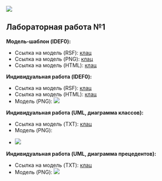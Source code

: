 ![](https://78.media.tumblr.com/0571b840545e623ef455448f024be550/tumblr_pf24ziPkjR1rpcmy2o1_400.jpg)

## Лабораторная работа №1

**Модель-шаблон (IDEF0):**
* Ссылка на модель (RSF): [клац](https://github.com/ndkator/ndkator.github.io/blob/master/Model.rsf)
* Ссылка на модель (PNG): [клац](https://github.com/ndkator/ndkator.github.io/blob/master/Model.png)
* Ссылка на модель (HTML): [клац](https://ndkator.github.io/Home1.html)

**Индивидуальная работа (IDEF0):**
* Ссылка на модель (RSF): [клац](https://github.com/ndkator/ndkator.github.io/blob/master/Auth.rsf)
* Ссылка на модель (HTML): [клац](https://ndkator.github.io/HomeAuth.html)
* Модель (PNG): ![](https://github.com/ndkator/ndkator.github.io/blob/master/Auth.png)

**Индивидуальная работа (UML, диаграмма классов):**
* Ссылка на модель (TXT): [клац](https://github.com/ndkator/ndkator.github.io/blob/master/first.txt)
* Модель (PNG): 
- ![](https://github.com/ndkator/ndkator.github.io/blob/master/first.png)

**Индивидуальная работа (UML, диаграмма прецедентов):**
* Ссылка на модель (TXT): [клац](https://github.com/ndkator/ndkator.github.io/blob/master/second.txt)
* Модель (PNG): ![](https://github.com/ndkator/ndkator.github.io/blob/master/second.png)

